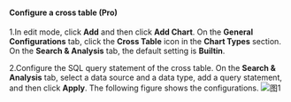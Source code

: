 #### Configure a cross table (Pro)

1.In edit mode, click **Add** and then click **Add Chart**. On the **General Configurations** tab, click the **Cross Table** icon in the **Chart Types** section. On the **Search & Analysis** tab, the default setting is **Builtin**.

2.Configure the SQL query statement of the cross table.
On the **Search & Analysis** tab, select a data source and a data type, add a query statement, and then click **Apply**. The following figure shows the configurations.
![图1](/img/src/visulization/crossConnect/crossConnect1.png)
